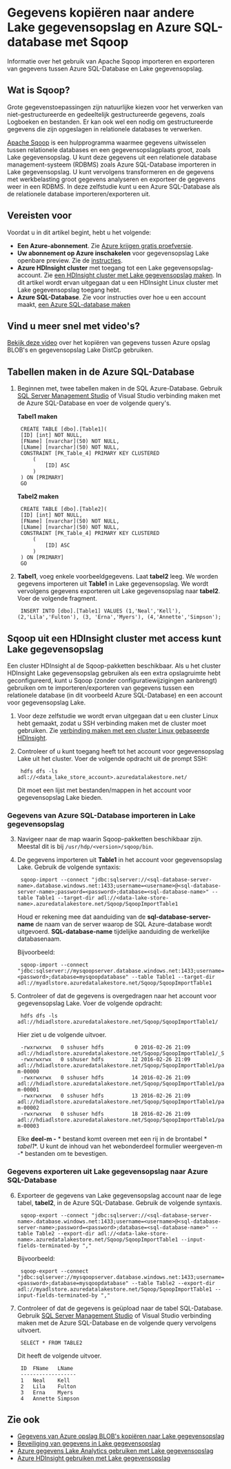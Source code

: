 <properties 
   pageTitle="Gegevens kopiëren naar andere Lake gegevensopslag en Azure SQL-database met Sqoop | Microsoft Azure"
   description="Sqoop gebruiken om gegevens tussen Azure SQL-Database en Lake gegevensopslag te kopiëren" 
   services="data-lake-store" 
   documentationCenter="" 
   authors="nitinme" 
   manager="jhubbard" 
   editor="cgronlun"/>
 
<tags
   ms.service="data-lake-store"
   ms.devlang="na"
   ms.topic="article"
   ms.tgt_pltfrm="na"
   ms.workload="big-data" 
   ms.date="10/28/2016"
   ms.author="nitinme"/>

# <a name="copy-data-between-data-lake-store-and-azure-sql-database-using-sqoop"></a>Gegevens kopiëren naar andere Lake gegevensopslag en Azure SQL-database met Sqoop

Informatie over het gebruik van Apache Sqoop importeren en exporteren van gegevens tussen Azure SQL-Database en Lake gegevensopslag.
 

## <a name="what-is-sqoop"></a>Wat is Sqoop?

Grote gegevenstoepassingen zijn natuurlijke kiezen voor het verwerken van niet-gestructureerde en gedeeltelijk gestructureerde gegevens, zoals Logboeken en bestanden. Er kan ook wel een nodig om gestructureerde gegevens die zijn opgeslagen in relationele databases te verwerken.

[Apache Sqoop](https://sqoop.apache.org/docs/1.4.4/SqoopUserGuide.html) is een hulpprogramma waarmee gegevens uitwisselen tussen relationele databases en een gegevensopslagplaats groot, zoals Lake gegevensopslag. U kunt deze gegevens uit een relationele database management-systeem (RDBMS) zoals Azure SQL-Database importeren in Lake gegevensopslag. U kunt vervolgens transformeren en de gegevens met werkbelasting groot gegevens analyseren en exporteer de gegevens weer in een RDBMS. In deze zelfstudie kunt u een Azure SQL-Database als de relationele database importeren/exporteren uit.
 

## <a name="prerequisites"></a>Vereisten voor

Voordat u in dit artikel begint, hebt u het volgende:

- **Een Azure-abonnement**. Zie [Azure krijgen gratis proefversie](https://azure.microsoft.com/pricing/free-trial/).
- **Uw abonnement op Azure inschakelen** voor gegevensopslag Lake openbare preview. Zie de [instructies](data-lake-store-get-started-portal.md#signup). 
- **Azure HDInsight cluster** met toegang tot een Lake gegevensopslag-account. Zie [een HDInsight cluster met Lake gegevensopslag maken](data-lake-store-hdinsight-hadoop-use-portal.md). In dit artikel wordt ervan uitgegaan dat u een HDInsight Linux cluster met Lake gegevensopslag toegang hebt.
- **Azure SQL-Database**. Zie voor instructies over hoe u een account maakt, [een Azure SQL-database maken](../sql-database/sql-database-get-started.md)

## <a name="do-you-learn-fast-with-videos"></a>Vind u meer snel met video's?

[Bekijk deze video](https://mix.office.com/watch/1butcdjxmu114) over het kopiëren van gegevens tussen Azure opslag BLOB's en gegevensopslag Lake DistCp gebruiken.

## <a name="create-sample-tables-in-the-azure-sql-database"></a>Tabellen maken in de Azure SQL-Database

1. Beginnen met, twee tabellen maken in de SQL Azure-Database. Gebruik [SQL Server Management Studio](../sql-database/sql-database-connect-query-ssms.md) of Visual Studio verbinding maken met de Azure SQL-Database en voer de volgende query's.

    **Tabel1 maken**

        CREATE TABLE [dbo].[Table1]( 
        [ID] [int] NOT NULL, 
        [FName] [nvarchar](50) NOT NULL, 
        [LName] [nvarchar](50) NOT NULL, 
        CONSTRAINT [PK_Table_4] PRIMARY KEY CLUSTERED 
            ( 
                [ID] ASC 
            ) 
        ) ON [PRIMARY] 
        GO

    **Tabel2 maken**

        CREATE TABLE [dbo].[Table2]( 
        [ID] [int] NOT NULL, 
        [FName] [nvarchar](50) NOT NULL, 
        [LName] [nvarchar](50) NOT NULL, 
        CONSTRAINT [PK_Table_4] PRIMARY KEY CLUSTERED 
            ( 
                [ID] ASC 
            ) 
        ) ON [PRIMARY] 
        GO

2. **Tabel1**, voeg enkele voorbeeldgegevens. Laat **tabel2** leeg. We worden gegevens importeren uit **Table1** in Lake gegevensopslag. We wordt vervolgens gegevens exporteren uit Lake gegevensopslag naar **tabel2**. Voer de volgende fragment.

         
        INSERT INTO [dbo].[Table1] VALUES (1,'Neal','Kell'), (2,'Lila','Fulton'), (3, 'Erna','Myers'), (4,'Annette','Simpson'); 
  

## <a name="use-sqoop-from-an-hdinsight-cluster-with-access-to-data-lake-store"></a>Sqoop uit een HDInsight cluster met access kunt Lake gegevensopslag

Een cluster HDInsight al de Sqoop-pakketten beschikbaar. Als u het cluster HDInsight Lake gegevensopslag gebruiken als een extra opslagruimte hebt geconfigureerd, kunt u Sqoop (zonder configuratiewijzigingen aanbrengt) gebruiken om te importeren/exporteren van gegevens tussen een relationele database (in dit voorbeeld Azure SQL-Database) en een account voor gegevensopslag Lake. 

1. Voor deze zelfstudie we wordt ervan uitgegaan dat u een cluster Linux hebt gemaakt, zodat u SSH verbinding maken met de cluster moet gebruiken. Zie [verbinding maken met een cluster Linux gebaseerde HDInsight](hdinsight-hadoop-linux-use-ssh-unix.md#connect-to-a-linux-based-hdinsight-cluster).

2. Controleer of u kunt toegang heeft tot het account voor gegevensopslag Lake uit het cluster. Voer de volgende opdracht uit de prompt SSH:

        
        hdfs dfs -ls adl://<data_lake_store_account>.azuredatalakestore.net/

    Dit moet een lijst met bestanden/mappen in het account voor gegevensopslag Lake bieden.

### <a name="import-data-from-azure-sql-database-into-data-lake-store"></a>Gegevens van Azure SQL-Database importeren in Lake gegevensopslag

3. Navigeer naar de map waarin Sqoop-pakketten beschikbaar zijn. Meestal dit is bij `/usr/hdp/<version>/sqoop/bin`. 

4. De gegevens importeren uit **Table1** in het account voor gegevensopslag Lake. Gebruik de volgende syntaxis:

        
        sqoop-import --connect "jdbc:sqlserver://<sql-database-server-name>.database.windows.net:1433;username=<username>@<sql-database-server-name>;password=<password>;database=<sql-database-name>" --table Table1 --target-dir adl://<data-lake-store-name>.azuredatalakestore.net/Sqoop/SqoopImportTable1

    Houd er rekening mee dat aanduiding van de **sql-database-server-name** de naam van de server waarop de SQL Azure-database wordt uitgevoerd. **SQL-database-name** tijdelijke aanduiding de werkelijke databasenaam.

    Bijvoorbeeld:

        
        sqoop-import --connect "jdbc:sqlserver://mysqoopserver.database.windows.net:1433;username=nitinme@mysqoopserver;password=<password>;database=mysqoopdatabase" --table Table1 --target-dir adl://myadlstore.azuredatalakestore.net/Sqoop/SqoopImportTable1

5. Controleer of dat de gegevens is overgedragen naar het account voor gegevensopslag Lake. Voer de volgende opdracht:

        
        hdfs dfs -ls adl://hdiadlstore.azuredatalakestore.net/Sqoop/SqoopImportTable1/

    Hier ziet u de volgende uitvoer.

        
        -rwxrwxrwx   0 sshuser hdfs          0 2016-02-26 21:09 adl://hdiadlstore.azuredatalakestore.net/Sqoop/SqoopImportTable1/_SUCCESS
        -rwxrwxrwx   0 sshuser hdfs         12 2016-02-26 21:09 adl://hdiadlstore.azuredatalakestore.net/Sqoop/SqoopImportTable1/part-m-00000
        -rwxrwxrwx   0 sshuser hdfs         14 2016-02-26 21:09 adl://hdiadlstore.azuredatalakestore.net/Sqoop/SqoopImportTable1/part-m-00001
        -rwxrwxrwx   0 sshuser hdfs         13 2016-02-26 21:09 adl://hdiadlstore.azuredatalakestore.net/Sqoop/SqoopImportTable1/part-m-00002
        -rwxrwxrwx   0 sshuser hdfs         18 2016-02-26 21:09 adl://hdiadlstore.azuredatalakestore.net/Sqoop/SqoopImportTable1/part-m-00003

    Elke **deel-m -** * bestand komt overeen met een rij in de brontabel * *tabel1**. U kunt de inhoud van het webonderdeel formulier weergeven-m -* bestanden om te bevestigen.


### <a name="export-data-from-data-lake-store-into-azure-sql-database"></a>Gegevens exporteren uit Lake gegevensopslag naar Azure SQL-Database

6. Exporteer de gegevens van Lake gegevensopslag account naar de lege tabel, **tabel2**, in de Azure SQL-Database. Gebruik de volgende syntaxis.

        
        sqoop-export --connect "jdbc:sqlserver://<sql-database-server-name>.database.windows.net:1433;username=<username>@<sql-database-server-name>;password=<password>;database=<sql-database-name>" --table Table2 --export-dir adl://<data-lake-store-name>.azuredatalakestore.net/Sqoop/SqoopImportTable1 --input-fields-terminated-by ","

    Bijvoorbeeld:

        
        sqoop-export --connect "jdbc:sqlserver://mysqoopserver.database.windows.net:1433;username=nitinme@mysqoopserver;password=<password>;database=mysqoopdatabase" --table Table2 --export-dir adl://myadlstore.azuredatalakestore.net/Sqoop/SqoopImportTable1 --input-fields-terminated-by ","

6. Controleer of dat de gegevens is geüpload naar de tabel SQL-Database. Gebruik [SQL Server Management Studio](../sql-database/sql-database-connect-query-ssms.md) of Visual Studio verbinding maken met de Azure SQL-Database en de volgende query vervolgens uitvoert.

        
        SELECT * FROM TABLE2

    Dit heeft de volgende uitvoer.

        ID  FName   LName
        ------------------
        1   Neal    Kell
        2   Lila    Fulton
        3   Erna    Myers
        4   Annette Simpson

## <a name="see-also"></a>Zie ook

- [Gegevens van Azure opslag BLOB's kopiëren naar Lake gegevensopslag](data-lake-store-copy-data-azure-storage-blob.md)
- [Beveiliging van gegevens in Lake gegevensopslag](data-lake-store-secure-data.md)
- [Azure gegevens Lake Analytics gebruiken met Lake gegevensopslag](../data-lake-analytics/data-lake-analytics-get-started-portal.md)
- [Azure HDInsight gebruiken met Lake gegevensopslag](data-lake-store-hdinsight-hadoop-use-portal.md)
